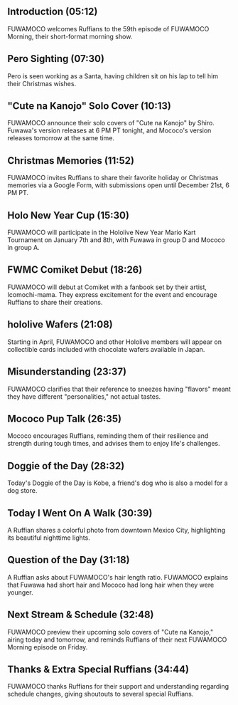 ## Introduction (05:12)

FUWAMOCO welcomes Ruffians to the 59th episode of FUWAMOCO Morning, their short-format morning show.

## Pero Sighting (07:30)

Pero is seen working as a Santa, having children sit on his lap to tell him their Christmas wishes.

## "Cute na Kanojo" Solo Cover (10:13)

FUWAMOCO announce their solo covers of "Cute na Kanojo" by Shiro. Fuwawa's version releases at 6 PM PT tonight, and Mococo's version releases tomorrow at the same time.

## Christmas Memories (11:52)

FUWAMOCO invites Ruffians to share their favorite holiday or Christmas memories via a Google Form, with submissions open until December 21st, 6 PM PT.

## Holo New Year Cup (15:30)

FUWAMOCO will participate in the Hololive New Year Mario Kart Tournament on January 7th and 8th, with Fuwawa in group D and Mococo in group A.

## FWMC Comiket Debut (18:26)

FUWAMOCO will debut at Comiket with a fanbook set by their artist, Icomochi-mama. They express excitement for the event and encourage Ruffians to share their creations.

## hololive Wafers (21:08)

Starting in April, FUWAMOCO and other Hololive members will appear on collectible cards included with chocolate wafers available in Japan.

## Misunderstanding (23:37)

FUWAMOCO clarifies that their reference to sneezes having "flavors" meant they have different "personalities," not actual tastes.

## Mococo Pup Talk (26:35)

Mococo encourages Ruffians, reminding them of their resilience and strength during tough times, and advises them to enjoy life's challenges.

## Doggie of the Day (28:32)

Today's Doggie of the Day is Kobe, a friend's dog who is also a model for a dog store.

## Today I Went On A Walk (30:39)

A Ruffian shares a colorful photo from downtown Mexico City, highlighting its beautiful nighttime lights.

## Question of the Day (31:18)

A Ruffian asks about FUWAMOCO's hair length ratio. FUWAMOCO explains that Fuwawa had short hair and Mococo had long hair when they were younger.

## Next Stream & Schedule (32:48)

FUWAMOCO preview their upcoming solo covers of "Cute na Kanojo," airing today and tomorrow, and reminds Ruffians of their next FUWAMOCO Morning episode on Friday.

## Thanks & Extra Special Ruffians (34:44)

FUWAMOCO thanks Ruffians for their support and understanding regarding schedule changes, giving shoutouts to several special Ruffians.
